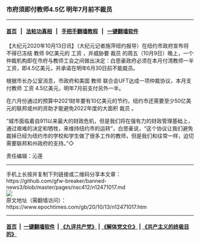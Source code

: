 ### 市府须即付教师4.5亿 明年7月前不裁员
------------------------

#### [首页](https://github.com/gfw-breaker/banned-news3/blob/master/README.md) &nbsp;&nbsp;|&nbsp;&nbsp; [法轮功真相](https://github.com/begood0513/basic/blob/master/README.md)  &nbsp;&nbsp;|&nbsp;&nbsp; [手把手翻墙教程](https://github.com/gfw-breaker/guides/wiki)  &nbsp;&nbsp;|&nbsp;&nbsp; [一键翻墙软件](https://github.com/gfw-breaker/nogfw/blob/master/README.md)  



<div><p>
 【大纪元2020年10月13日讯】（大纪元记者施萍纽约报导）在纽约市政府宣布将不得已冻结
 <ok href="https://www.epochtimes.com/gb/tag/%E6%95%99%E5%B8%88.html">
  教师
 </ok>
 9亿美元的
 <ok href="https://www.epochtimes.com/gb/tag/%E5%B7%A5%E8%B5%84.html">
  工资
 </ok>
 ，并威胁要
 <ok href="https://www.epochtimes.com/gb/tag/%E8%A3%81%E5%91%98.html">
  裁员
 </ok>
 的周五（10月9日）晚上，一个仲裁机构即在市府与教师工会之间做出决定：白思豪政府必须在本月付清教师一半工资，即4.5亿美元，并承诺在明年6月30日前不能裁员。
</p>
<p>
 根据市长办公室消息，市政府和美国
 <ok href="https://www.epochtimes.com/gb/tag/%E6%95%99%E5%B8%88.html">
  教师
 </ok>
 联合会UFT达成一项仲裁协议，本月支付教师
 <ok href="https://www.epochtimes.com/gb/tag/%E5%B7%A5%E8%B5%84.html">
  工资
 </ok>
 4.5亿美元，明年7月前支付另外一半。
</p>
<p>
 在六月份通过的预算中2021财年要有10亿美元的节约，纽约市还需要至少50亿美元的联邦或州的资助才能避免2022年度的大面积
 <ok href="https://www.epochtimes.com/gb/tag/%E8%A3%81%E5%91%98.html">
  裁员
 </ok>
 。
</p>
<p>
 “城市面临着自911以来最大的财政危机，但是我们将在强有力的财政管理基础上，通过艰难的决定和牺牲，来维持纽约市的运转”，白思豪说，“这个协议让我们避免裁掉已经为纽约市的学校和学生做了很多工作的教师，但是我们和往常一样，迫切需要联邦和州政府的支持。”◇
</p>
<p>
 责任编辑：沁莲
</p>
</div>
<hr/>
手机上长按并复制下列链接或二维码分享本文章：<br/>
https://github.com/gfw-breaker/banned-news3/blob/master/pages/nsc412/n12471017.md <br/>
<a href='https://github.com/gfw-breaker/banned-news3/blob/master/pages/nsc412/n12471017.md'><img src='https://github.com/gfw-breaker/banned-news3/blob/master/pages/nsc412/n12471017.md.png'/></a> <br/>
原文地址（需翻墙访问）：https://www.epochtimes.com/gb/20/10/13/n12471017.htm


------------------------
#### [首页](https://github.com/gfw-breaker/banned-news3/blob/master/README.md) &nbsp;|&nbsp; [一键翻墙软件](https://github.com/gfw-breaker/nogfw/blob/master/README.md) &nbsp;| [《九评共产党》](https://github.com/gfw-breaker/9ping.md/blob/master/README.md#九评之一评共产党是什么) | [《解体党文化》](https://github.com/gfw-breaker/jtdwh.md/blob/master/README.md) | [《共产主义的终极目的》](https://github.com/gfw-breaker/gczydzjmd.md/blob/master/README.md)


<img src='http://gfw-breaker.win/banned-news3/pages/nsc412/n12471017.md' width='0px' height='0px'/>